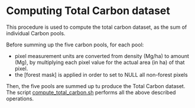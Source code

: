 # Computing Total Carbon dataset  

This procedure is used to compute the total carbon dataset, as the sum of individual Carbon pools.  

Before summing up the five carbon pools, for each pool:  
- pixel measurement units are converted from density (Mg/ha) to amount (Mg), by multiplying each pixel value for the actual area (in ha) of that pixel.  
- the [forest mask] is applied in order to set to NULL all non-forest pixels  

Then, the five pools are summed up tu produce the Total Carbon dataset. The script [compute_total_carbon.sh](./compute_total_carbon.sh) performs all the above described operations. 

